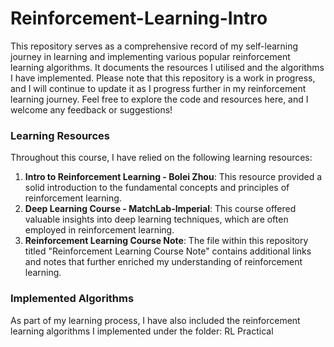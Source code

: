 # Reinforcement-Learning-Intro

This repository serves as a comprehensive record of my self-learning journey in learning and implementing various popular reinforcement learning algorithms. It documents the resources I utilised and the algorithms I have implemented. Please note that this repository is a work in progress, and I will continue to update it as I progress further in my reinforcement learning journey. Feel free to explore the code and resources here, and I welcome any feedback or suggestions!

### Learning Resources

Throughout this course, I have relied on the following learning resources:

1. **Intro to Reinforcement Learning - Bolei Zhou**: This resource provided a solid introduction to the fundamental concepts and principles of reinforcement learning.
2. **Deep Learning Course - MatchLab-Imperial**: This course offered valuable insights into deep learning techniques, which are often employed in reinforcement learning.
3. **Reinforcement Learning Course Note**: The file within this repository titled "Reinforcement Learning Course Note" contains additional links and notes that further enriched my understanding of reinforcement learning.

### Implemented Algorithms

As part of my learning process, I have also included the reinforcement learning algorithms I implemented under the folder: RL Practical


